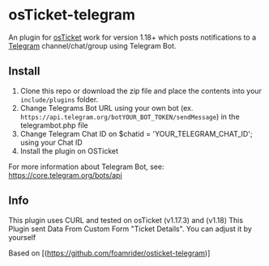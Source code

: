 osTicket-telegram
==============
An plugin for [osTicket](https://osticket.com) work for version 1.18+ which posts notifications to a [Telegram](https://telegram.org) channel/chat/group using Telegram Bot.

Install
--------
1. Clone this repo or download the zip file and place the contents into your `include/plugins` folder.
2. Change Telegrams Bot URL using your own bot (ex. `https://api.telegram.org/botYOUR_BOT_TOKEN/sendMessage`) in the telegrambot.php file
3. Change Telegram Chat ID on $chatid = 'YOUR_TELEGRAM_CHAT_ID'; using your Chat ID
4. Install the plugin on OSTicket

For more information about Telegram Bot, see: https://core.telegram.org/bots/api

Info
------
This plugin uses CURL and tested on osTicket (v1.17.3) and (v1.18)
This Plugin sent Data From Custom Form "Ticket Details". You can adjust it by yourself

Based on [(https://github.com/foamrider/osticket-telegram)]
